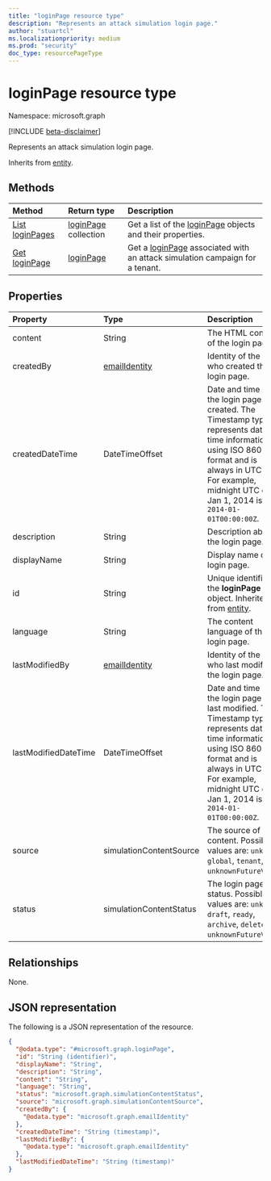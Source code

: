 ```yaml
---
title: "loginPage resource type"
description: "Represents an attack simulation login page."
author: "stuartcl"
ms.localizationpriority: medium
ms.prod: "security"
doc_type: resourcePageType
---
```


# loginPage resource type

Namespace: microsoft.graph

[!INCLUDE [beta-disclaimer](../../includes/beta-disclaimer.md)]

Represents an attack simulation login page.

Inherits from [entity](../resources/entity.md).

## Methods

|Method|Return type|Description|
|:---|:---|:---|
|[List loginPages](../api/attacksimulationroot-list-loginpage.md)|[loginPage](../resources/loginpage.md) collection|Get a list of the [loginPage](../resources/loginpage.md) objects and their properties.|
|[Get loginPage](../api/loginpage-get.md)|[loginPage](../resources/loginpage.md)|Get a [loginPage](../resources/loginpage.md) associated with an attack simulation campaign for a tenant.|

## Properties

|Property|Type|Description|
|:---|:---|:---|
|content|String|The HTML content of the login page.|
|createdBy|[emailIdentity](../resources/emailidentity.md)|Identity of the user who created the login page.|
|createdDateTime|DateTimeOffset|Date and time when the login page was created. The Timestamp type represents date and time information using ISO 8601 format and is always in UTC time. For example, midnight UTC on Jan 1, 2014 is `2014-01-01T00:00:00Z`.|
|description|String|Description about the login page.|
|displayName|String|Display name of the login page.|
|id|String|Unique identifier for the **loginPage** object. Inherited from [entity](../resources/entity.md).|
|language|String|The content language of the login page.|
|lastModifiedBy|[emailIdentity](../resources/emailidentity.md)|Identity of the user who last modified the login page.|
|lastModifiedDateTime|DateTimeOffset|Date and time when the login page was last modified. The Timestamp type represents date and time information using ISO 8601 format and is always in UTC time. For example, midnight UTC on Jan 1, 2014 is `2014-01-01T00:00:00Z`.|
|source|simulationContentSource|The source of the content. Possible values are: `unknown`, `global`, `tenant`, `unknownFutureValue`.|
|status|simulationContentStatus|The login page status. Possible values are: `unknown`, `draft`, `ready`, `archive`, `delete`, `unknownFutureValue`.|

## Relationships

None.

## JSON representation

The following is a JSON representation of the resource.
<!-- {
  "blockType": "resource",
  "keyProperty": "id",
  "@odata.type": "microsoft.graph.loginPage",
  "baseType": "microsoft.graph.entity",
  "openType": false
}
-->
``` json
{
  "@odata.type": "#microsoft.graph.loginPage",
  "id": "String (identifier)",
  "displayName": "String",
  "description": "String",
  "content": "String",
  "language": "String",
  "status": "microsoft.graph.simulationContentStatus",
  "source": "microsoft.graph.simulationContentSource",
  "createdBy": {
    "@odata.type": "microsoft.graph.emailIdentity"
  },
  "createdDateTime": "String (timestamp)",
  "lastModifiedBy": {
    "@odata.type": "microsoft.graph.emailIdentity"
  },
  "lastModifiedDateTime": "String (timestamp)"
}
```
